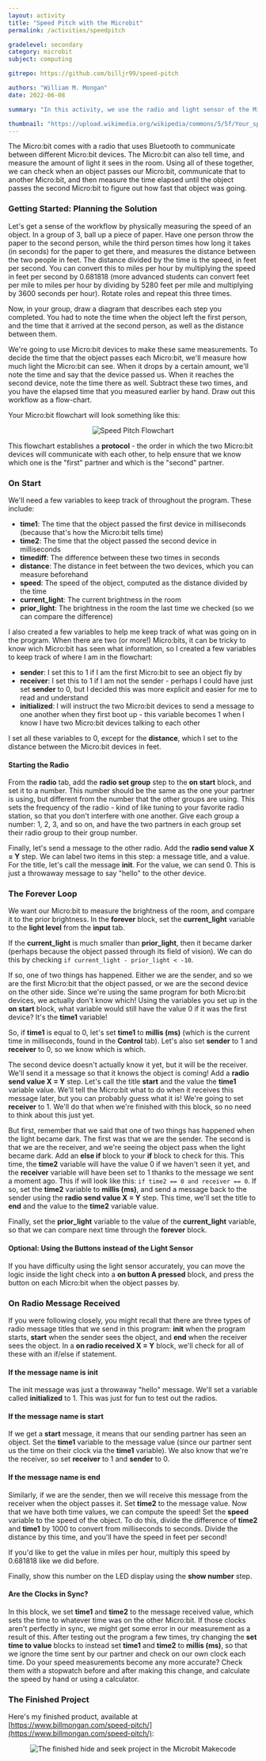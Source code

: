 ```yaml
---
layout: activity
title: "Speed Pitch with the Microbit"
permalink: /activities/speedpitch

gradelevel: secondary
category: microbit
subject: computing

gitrepo: https://github.com/billjr99/speed-pitch

authors: "William M. Mongan"
date: 2022-06-08

summary: "In this activity, we use the radio and light sensor of the Micro:bit to detect an object passing each of two Micro:bits, to measure the time between passing each, and to compute the speed at which the object moved."

thumbnail: "https://upload.wikimedia.org/wikipedia/commons/5/5f/Your_speed_sign_Johnson_Av_Samford_Dr_jeh.jpg"
---
```


The Micro:bit comes with a radio that uses Bluetooth to communicate between different Micro:bit devices.  The Micro:bit can also tell time, and measure the amount of light it sees in the room.  Using all of these together, we can check when an object passes our Micro:bit, communicate that to another Micro:bit, and then measure the time elapsed until the object passes the second Micro:bit to figure out how fast that object was going.

### Getting Started: Planning the Solution
Let's get a sense of the workflow by physically measuring the speed of an object.  In a group of 3, ball up a piece of paper.  Have one person throw the paper to the second person, while the third person times how long it takes (in seconds) for the paper to get there, and measures the distance between the two people in feet.  The distance divided by the time is the speed, in feet per second.  You can convert this to miles per hour by multiplying the speed in feet per second by 0.681818 (more advanced students can convert feet per mile to miles per hour by dividing by 5280 feet per mile and multiplying by 3600 seconds per hour).  Rotate roles and repeat this three times.

Now, in your group, draw a diagram that describes each step you completed.  You had to note the time when the object left the first person, and the time that it arrived at the second person, as well as the distance between them.

We're going to use Micro:bit devices to make these same measurements.  To decide the time that the object passes each Micro:bit, we'll measure how much light the Micro:bit can see.  When it drops by a certain amount, we'll note the time and say that the device passed us.  When it reaches the second device, note the time there as well.  Subtract these two times, and you have the elapsed time that you measured earlier by hand.  Draw out this workflow as a flow-chart.

Your Micro:bit flowchart will look something like this:

<p align="center">
<img style="max-width:100%;" alt="Speed Pitch Flowchart" src="https://www.billmongan.com/speed-pitch/files/workflow.drawio.png">
</p>

This flowchart establishes a <strong>protocol</strong> - the order in which the two Micro:bit devices will communicate with each other, to help ensure that we know which one is the &quot;first&quot; partner and which is the &quot;second&quot; partner.

### On Start
We'll need a few variables to keep track of throughout the program.  These include:

* <strong>time1</strong>: The time that the object passed the first device in milliseconds (because that's how the Micro:bit tells time)
* <strong>time2</strong>: The time that the object passed the second device in milliseconds
* <strong>timediff</strong>: The difference between these two times in seconds
* <strong>distance</strong>: The distance in feet between the two devices, which you can measure beforehand
* <strong>speed</strong>: The speed of the object, computed as the distance divided by the time
* <strong>current_light</strong>: The current brightness in the room
* <strong>prior_light</strong>: The brightness in the room the last time we checked (so we can compare the difference)

I also created a few variables to help me keep track of what was going on in the program.  When there are two (or more!) Micro:bits, it can be tricky to know wich Micro:bit has seen what information, so I created a few variables to keep track of where I am in the flowchart:

* <strong>sender</strong>: I set this to 1 if I am the first Micro:bit to see an object fly by
* <strong>receiver</strong>: I set this to 1 if I am not the sender - perhaps I could have just set <strong>sender</strong> to 0, but I decided this was more explicit and easier for me to read and understand
* <strong>initialized</strong>: I will instruct the two Micro:bit devices to send a message to one another when they first boot up - this variable becomes 1 when I know I have two Micro:bit devices talking to each other

I set all these variables to 0, except for the <strong>distance</strong>, which I set to the distance between the Micro:bit devices in feet. 

#### Starting the Radio
From the <strong>radio</strong> tab, add the <strong>radio set group</strong> step to the <strong>on start</strong> block, and set it to a number.  This number should be the same as the one your partner is using, but different from the number that the other groups are using.  This sets the frequency of the radio - kind of like tuning to your favorite radio station, so that you don't interfere with one another.  Give each group a number: 1, 2, 3, and so on, and have the two partners in each group set their radio group to their group number.

Finally, let's send a message to the other radio.  Add the <strong>radio send value X = Y</strong> step.  We can label two items in this step: a message title, and a value.  For the title, let's call the message <strong>init</strong>.  For the value, we can send 0.  This is just a throwaway message to say &quot;hello&quot; to the other device.  

### The Forever Loop
We want our Micro:bit to measure the brightness of the room, and compare it to the prior brightness.  In the <strong>forever</strong> block, set the <strong>current_light</strong> variable to the <strong>light level</strong> from the <strong>input</strong> tab.  

If the <strong>current_light</strong> is much smaller than <strong>prior_light</strong>, then it became darker (perhaps because the object passed through its field of vision).  We can do this by checking `if current_light - prior_light < -10`.  

If so, one of two things has happened.  Either we are the sender, and so we are the first Micro:bit that the object passed, or we are the second device on the other side.  Since we're using the same program for both Micro:bit devices, we actually don't know which!  Using the variables you set up in the <strong>on start</strong> block, what variable would still have the value 0 if it was the first device?  It's the <strong>time1</strong> variable!

So, if <strong>time1</strong> is equal to 0, let's set <strong>time1</strong> to <strong>millis (ms)</strong> (which is the current time in milliseconds, found in the <strong>Control</strong> tab).  Let's also set <strong>sender</strong> to 1 and <strong>receiver</strong> to 0, so we know which is which.  

The second device doesn't actually know it yet, but it will be the receiver.  We'll send it a message so that it knows the object is coming!  Add a <strong>radio send value X = Y</strong> step.  Let's call the title <strong>start</strong> and the value the <strong>time1</strong> variable value.  We'll tell the Micro:bit what to do when it receives this message later, but you can probably guess what it is!  We're going to set <strong>receiver</strong> to 1.  We'll do that when we're finished with this block, so no need to think about this just yet.

But first, remember that we said that one of two things has happened when the light became dark.  The first was that we are the sender.  The second is that we are the receiver, and we're seeing the object pass when the light became dark.  Add an <strong>else if</strong> block to your <strong>if</strong> block to check for this.  This time, the <strong>time2</strong> variable will have the value 0 if we haven't seen it yet, and the <strong>receiver</strong> variable will have been set to 1 thanks to the message we sent a moment ago.  This if will look like this: `if time2 == 0 and receiver == 0`.  If so, set the <strong>time2</strong> variable to <strong>millis (ms)</strong>, and send a message back to the sender using the <strong>radio send value X = Y</strong> step.  This time, we'll set the title to <strong>end</strong> and the value to the <strong>time2</strong> variable value.

Finally, set the <strong>prior_light</strong> variable to the value of the <strong>current_light</strong> variable, so that we can compare next time through the <strong>forever</strong> block.

#### Optional: Using the Buttons instead of the Light Sensor

If you have difficulty using the light sensor accurately, you can move the logic inside the light check into a <strong>on button A pressed</strong> block, and press the button on each Micro:bit when the object passes by.

### On Radio Message Received
If you were following closely, you might recall that there are three types of radio message titles that we send in this program: <strong>init</strong> when the program starts, <strong>start</strong> when the sender sees the object, and <strong>end</strong> when the receiver sees the object.  In a <strong>on radio received X = Y</strong> block, we'll check for all of these with an if/else if statement. 

#### If the message name is init
The init message was just a throwaway &quot;hello&quot; message.  We'll set a variable called <strong>initialized</strong> to 1.  This was just for fun to test out the radios.

#### If the message name is start
If we get a <strong>start</strong> message, it means that our sending partner has seen an object.  Set the <strong>time1</strong> variable to the message value (since our partner sent us the time on their clock via the <strong>time1</strong> variable).  We also know that we're the receiver, so set <strong>receiver</strong> to 1 and <strong>sender</strong> to 0.

#### If the message name is end
Similarly, if we are the sender, then we will receive this message from the receiver when the object passes it.  Set <strong>time2</strong> to the message value.  Now that we have both time values, we can compute the speed!  Set the <strong>speed</strong> variable to the speed of the object.  To do this, divide the difference of <strong>time2</strong> and <strong>time1</strong> by 1000 to convert from milliseconds to seconds.  Divide the distance by this time, and you'll have the speed in feet per second!

If you'd like to get the value in miles per hour, multiply this speed by 0.681818 like we did before.

Finally, show this number on the LED display using the <strong>show number</strong> step.

#### Are the Clocks in Sync?
In this block, we set <strong>time1</strong> and <strong>time2</strong> to the message received value, which sets the time to whatever time was on the other Micro:bit.  If those clocks aren't perfectly in sync, we might get some error in our measurement as a result of this.  After testing out the program a few times, try changing the <strong>set time to value</strong> blocks to instead set <strong>time1</strong> and <strong>time2</strong> to <strong>millis (ms)</strong>, so that we ignore the time sent by our partner and check on our own clock each time.  Do your speed measurements become any more accurate?  Check them with a stopwatch before and after making this change, and calculate the speed by hand or using a calculator.

### The Finished Project

Here's my finished product, available at [https://www.billmongan.com/speed-pitch/](https://www.billmongan.com/speed-pitch/):

<p align="center">
<img style="max-width:100%;" alt="The finished hide and seek project in the Microbit Makecode" src="https://github.com/billjr99/speed-pitch/raw/master/.github/makecode/blocks.png">
</p>
